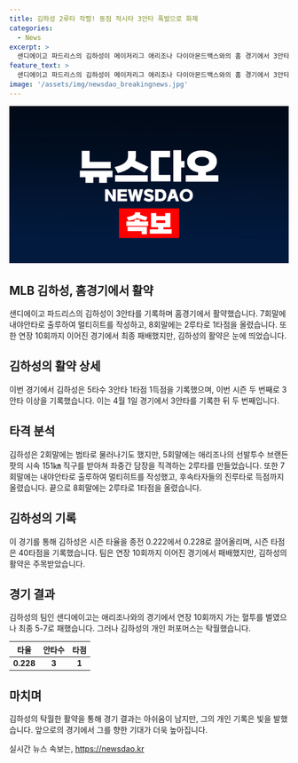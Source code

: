 ```yaml
---
title: 김하성 2루타 작렬! 동점 적시타 3안타 폭발으로 화제
categories:
  - News
excerpt: >
  샌디에이고 파드리스의 김하성이 메이저리그 애리조나 다이아몬드백스와의 홈 경기에서 3안타를 기록했다. 두 번의 장타와 1타점으로 활약하며 시즌 타율을 끌어올렸고, 팀은 연장 10회까지 가는 경기를 벌였으나 5-7로 패했다. 
feature_text: >
  샌디에이고 파드리스의 김하성이 메이저리그 애리조나 다이아몬드백스와의 홈 경기에서 3안타를 기록했다. 두 번의 장타와 1타점으로 활약하며 시즌 타율을 끌어올렸고, 팀은 연장 10회까지 가는 경기를 벌였으나 5-7로 패했다. 
image: '/assets/img/newsdao_breakingnews.jpg'
---
```


<p><img src="/assets/img/newsdao_breakingnews.jpg" alt="bookingtag 속보" /></p>

<h2 data-ke-size="size26">MLB 김하성, 홈경기에서 활약</h2>

<p data-ke-size="size16">샌디에이고 파드리스의 김하성이 3안타를 기록하며 홈경기에서 활약했습니다. 7회말에 내야안타로 출루하여 멀티히트를 작성하고, 8회말에는 2루타로 1타점을 올렸습니다. 또한 연장 10회까지 이어진 경기에서 최종 패배했지만, 김하성의 활약은 눈에 띄었습니다.</p>

<h2 data-ke-size="size24">김하성의 활약 상세</h2>

<p data-ke-size="size16">이번 경기에서 김하성은 5타수 3안타 1타점 1득점을 기록했으며, 이번 시즌 두 번째로 3안타 이상을 기록했습니다. 이는 4월 1일 경기에서 3안타를 기록한 뒤 두 번째입니다.</p>

<h2 data-ke-size="size24">타격 분석</h2>

<p data-ke-size="size16">김하성은 2회말에는 범타로 물러나기도 했지만, 5회말에는 애리조나의 선발투수 브랜든 팟의 시속 151㎞ 직구를 받아쳐 좌중간 담장을 직격하는 2루타를 만들었습니다. 또한 7회말에는 내야안타로 출루하여 멀티히트를 작성했고, 후속타자들의 진루타로 득점까지 올렸습니다. 끝으로 8회말에는 2루타로 1타점을 올렸습니다.</p>

<h2 data-ke-size="size24">김하성의 기록</h2>

<p data-ke-size="size16">이 경기를 통해 김하성은 시즌 타율을 종전 0.222에서 0.228로 끌어올리며, 시즌 타점은 40타점을 기록했습니다. 팀은 연장 10회까지 이어진 경기에서 패배했지만, 김하성의 활약은 주목받았습니다.</p>

<h2 data-ke-size="size24">경기 결과</h2>

<p data-ke-size="size16">김하성의 팀인 샌디에이고는 애리조나와의 경기에서 연장 10회까지 가는 혈투를 벌였으나 최종 5-7로 패했습니다. 그러나 김하성의 개인 퍼포머스는 탁월했습니다.</p>

<table>
    <thead>
        <tr>
            <th>타율</th>
            <th>안타수</th>
            <th>타점</th>
        </tr>
    </thead>
    <tbody>
        <tr>
            <td style="text-align: center; height: 17px;"><b>0.228</b></td>
            <td style="text-align: center; height: 17px;"><b>3</b></td>
            <td style="text-align: center; height: 17px;"><b>1</b></td>
        </tr>
    </tbody>
</table>

<h2 data-ke-size="size24">마치며</h2>

<p data-ke-size="size16">김하성의 탁월한 활약을 통해 경기 결과는 아쉬움이 남지만, 그의 개인 기록은 빛을 발했습니다. 앞으로의 경기에서 그를 향한 기대가 더욱 높아집니다.</p>
실시간 뉴스 속보는, <a href="https://newsdao.kr" rel="dofollow">https://newsdao.kr</a>


